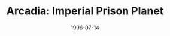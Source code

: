 ---
mission_id: arcadia
slug: "arcadia-imperial-prison-planet"
title: "Arcadia: Imperial Prison Planet"
authors: 
    - "Mike Rajotte"
date: 1996-07-14
filename: "/missions/arcadia.zip"
description: "The Empire has just destroyed a Rebel Platform base orbiting the planting Dantooine. Many of the Rebel personnel were captured during the attack. The prisoners were shipped off to the planet ARCADIA. The Empire uses this planet as a prison facility. Just a few days later, a Imperial shuttle was detected leaving the planet, it is believed that the Empire is using these prisoners as some kind of experiment to developed a new kind of weapon. It is most likely that the prisoners were on that shuttle. But in order for us to save the prisoners, we need to find were that shuttle is heading. You are to infiltrate the Imperial Prison and find some kind of navigation data. Then you are to return to the landing zone. We will be flying A-Wings for this mission, because we will need there speed to get out of the planet & return to the Alliance fleet. So Blue Squadron has agreed to let us use 2 of there A-Wings for this mission..."
cover: "arcadia.png"
levelReplaced:	TALAY
difficulty: no
bm:	yes
fme: no
wax: no
three_do: yes
voc: yes
gmd: yes
vue: no
lfd: yes
base: "New level from scratch" 
editors: "DFUSE 1.00"

---